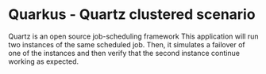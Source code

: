 # Quarkus - Quartz clustered scenario
Quartz is an open source job-scheduling framework
This application will run two instances of the same scheduled job. Then, it simulates a failover of one of the instances and then verify that the second instance continue working as expected.
